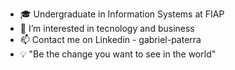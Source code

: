 - 🎓 Undergraduate in Information Systems at FIAP
- 👀 I’m interested in tecnology and business
- 📫 Contact me on Linkedin - gabriel-paterra
- 💡 "Be the change you want to see in the world"

<!---
paterrx/paterrx is a ✨ special ✨ repository because its `README.md` (this file) appears on your GitHub profile.
You can click the Preview link to take a look at your changes.
--->
